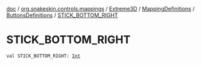 [doc](../../../../index.md) / [org.snakeskin.controls.mappings](../../../index.md) / [Extreme3D](../../index.md) / [MappingDefinitions](../index.md) / [ButtonsDefinitions](index.md) / [STICK_BOTTOM_RIGHT](./-s-t-i-c-k_-b-o-t-t-o-m_-r-i-g-h-t.md)

# STICK_BOTTOM_RIGHT

`val STICK_BOTTOM_RIGHT: `[`Int`](https://kotlinlang.org/api/latest/jvm/stdlib/kotlin/-int/index.html)